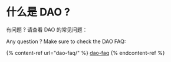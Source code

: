 # 什么是 DAO ?

有问题 ? 请查看 DAO 的常见问题：

Any question ? Make sure to check the DAO FAQ:

{% content-ref url="dao-faq/" %}
[dao-faq](dao-faq/)
{% endcontent-ref %}
